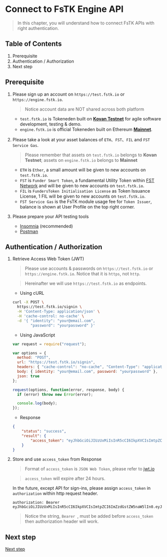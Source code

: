 # Connect to FsTK Engine API

> In this chapter, you will understand how to connect FsTK APIs with right authentication.

## Table of Contents

 1. Prerequisite
 2. Authentication / Authorization
 3. Next step

## Prerequisite

 1. Please sign up an account on `https://test.fstk.io` or `https://engine.fstk.io`.
    >  Notice account data are NOT shared across both platform 

    - `test.fstk.io` is Tokeneden built on [**Kovan Testnet**](https://kovan.etherscan.io) for agile software development, testing & demo.  
    - `engine.fstk.io` is official Tokeneden built on Ethereum [**Mainnet**](https://etherscan.io).

 2. Please take a look at your asset balances of `ETH`、`FST`、`FIL` and `FST Service Gas`.
    > Please remember that assets on `test.fstk.io` belongs to **Kovan Testnet**; assets on `engine.fstk.io` belongs to **Mainnet**

    - `ETH` is `Ether`, a small amount will be given to new accounts on `test.fstk.io`. 
    - `FST` is `Funder Smart Token`, a fundamental Utility Token within [FST Network](https://fst.network) and will be given to new accounts on `test.fstk.io`.
    - `FIL` is `FundersToken Initialisation License` as Token Issuance License, 1 FIL will be given to new accounts on `test.fstk.io`.
    - `FST Service Gas` is the FsTK module usage fee for `Token Issuer`, balance is shown at User Profile on the top right corner.

 3. Please prepare your API testing tools
    - [Insomnia](https://insomnia.rest) (recommended)
    - [Postman](https://www.getpostman.com)

## Authentication / Authorization

 1. Retrieve Access Web Token (JWT)
    > Please use accounts & passwords on `https://test.fstk.io` or `https://engine.fstk.io`. Notice that it is `https`, not `http`.
  
    > Hereinafter we will use `https://test.fstk.io` as endpoints.
    
    - Using cURL

    ```sh
    curl -X POST \
      https://test.fstk.io/signin \
      -H 'Content-Type: application/json' \
      -H 'cache-control: no-cache' \
      -d '{ "identity": "your@email.com",
            "password": "yourpassword" }'
    ```

    - Using JavaScript

    ```javascript
    var request = require("request");
    
    var options = {
      method: "POST",
      url: "https://test.fstk.io/signin",
      headers: { "cache-control": "no-cache", "Content-Type": "application/json" },
      body: { identity: "your@email.com", password: "yourpassword" },
      json: true
    };
    
    request(options, function(error, response, body) {
      if (error) throw new Error(error);
    
      console.log(body);
    });
    ```

    - Response

    ```json
    {
        "status": "success",
        "result": {
            "access_token": "eyJhbGciOiJIUzUxMiIsInR5cCI6IkpXVCIsImtpZCI6ImZzdGstZW5naW5lIn0.eyJ1aWQiOiLDpsKIc8KdXHUwMDEzw6JcdTAwMTHDqMKCwqBje0x0w6nCsCIsImlhdCI6MTU0ODY0OTM4NiwiZXhwIjoxNTQ4NzM1Nzg2LCJhdWQiOiJ1cm46ZnN0azplbmdpbmUiLCJpc3MiOiJ1cm46ZnN0azplbmdpbmUiLCJzdWIiOiJ1cm46ZnN0azplbmdpbmU6YWNjZXNzX3Rva2VuIn0.gEKFuVuz4LOtGg_dughy7i2uzgNeKb1iS0LjM8IfyHkLFpsczTo9Wd4QQwiUfltErsFxf3k1UtdyLWX2z9QQ8w"
        }
    }
    ```

 2. Store and use `access_token` from Response
    > Format of `access_token` is `JSON Web Token`, please refer to [jwt.io](https://jwt.io)

    > `access_token` will expire after 24 hours.

    In the future, except API for sign-ins, please assign `access_token` in `authorization` within http request header. 

    ```http
    authorization: Bearer eyJhbGciOiJIUzUxMiIsInR5cCI6IkpXVCIsImtpZCI6ImZzdGstZW5naW5lIn0.eyJ1aWQiOiLDpsKIc8KdXHUwMDEzw6JcdTAwMTHDqMKCwqBje0x0w6nCsCIsImlhdCI6MTU0ODY0OTM4NiwiZXhwIjoxNTQ4NzM1Nzg2LCJhdWQiOiJ1cm46ZnN0azplbmdpbmUiLCJpc3MiOiJ1cm46ZnN0azplbmdpbmUiLCJzdWIiOiJ1cm46ZnN0azplbmdpbmU6YWNjZXNzX3Rva2VuIn0.gEKFuVuz4LOtGg_dughy7i2uzgNeKb1iS0LjM8IfyHkLFpsczTo9Wd4QQwiUfltErsFxf3k1UtdyLWX2z9QQ8w
    ```

    > Notice the string, `Bearer `, must be added before `access_token` then authorization header will work.

## Next step

[Next step](./02-Get_account_information.en.md)

